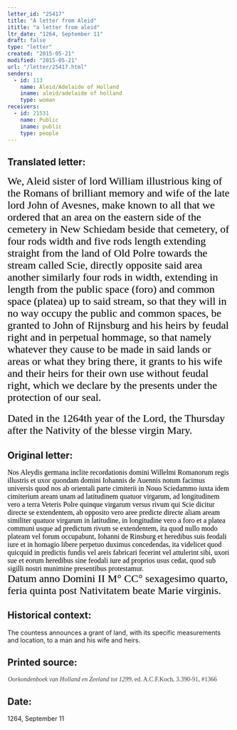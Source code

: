 ```yaml
---
letter_id: "25417"
title: "A letter from Aleid"
ititle: "a letter from aleid"
ltr_date: "1264, September 11"
draft: false
type: "letter"
created: "2015-05-21"
modified: "2015-05-21"
url: "/letter/25417.html"
senders:
  - id: 113
    name: Aleid/Adelaide of Holland
    iname: aleid/adelaide of holland
    type: woman
receivers:
  - id: 21531
    name: Public
    iname: public
    type: people
---
```

<h2> Translated letter:</h2><p style="margin: 0in 2pt 15pt 0in; text-indent: 0in;"><span style="color: rgb(0, 0, 0); font-family: Angsana New; font-size: x-large;">We, Aleid sister of lord William illustrious king of the Romans of brilliant memory and wife of the late lord John of Avesnes, make known to all that we ordered that an area on the eastern side of the cemetery in New Schiedam beside that cemetery, of four rods width and five rods length extending straight from the land of Old Polre towards the stream called Scie, directly opposite said area another similarly four rods in width, extending in length from the public space (foro) and common space (platea) up to said stream, so that they will in no way occupy the public and common spaces, be granted to John of Rijnsburg and his heirs by feudal right and in perpetual hommage, so that namely whatever they cause to be made in said lands or areas or what they bring there, it grants to his wife and their heirs for their own use without feudal right, which we declare by the presents under the protection of our seal.</span></p><p style="margin: 0in 2pt 15pt 0in; text-indent: 0in;"><span style="font-family: Angsana New;"><span style="color: rgb(0, 0, 0); font-size: x-large;">Dated in the 1264</span><span style="color: rgb(0, 0, 0); font-size: x-large;">th</span><span style="color: rgb(0, 0, 0); font-size: x-large;"> year of the Lord, the Thursday after the Nativity of the blesse virgin Mary.</span></span></p><p><span style="color: rgb(0, 0, 0); font-family: Times New Roman; font-size: medium;"> </span></p><h2 class="mt-4"> Original letter:</h2><p style="margin: 6pt 2pt 0pt 0in;"><span style="color: rgb(0, 0, 0); font-family: Times New Roman; font-size: medium;">Nos Aleydis germana inclite recordationis domini Willelmi Romanorum regis illustris et uxor quondam domini Iohannis de Auennis notum facimus universis quod nos ab orientali parte cimiterii in Nouo Sciedammo iuxta idem cimiterium aream unam ad latitudinem quatuor virgarum, ad longitudinem vero a terra Veteris Polre quinque virgarum versus rivum qui Scie dicitur directe se extendentem, ab opposito vero aree predicte directe aliam aream similiter quatuor virgarum in latitudine, in longitudine vero a foro et a platea communi usque ad predictum rivum se extendentem, ita quod nullo modo plateam vel forum occupabunt, Iohanni de Rinsburg et heredibus suis feodali iure et in homagio libere perpetuo duximus concedendas, ita videlicet quod quicquid in predictis fundis vel areis fabricari fecerint vel attulerint sibi, uxori sue et eorum heredibus sine feodali iure ad proprios usus cedat, quod sub sigilli nostri munimine presentibus protestamur.</span></p><p style="margin: 0in 2pt 15pt 0in; text-indent: 0in;"><span style="color: rgb(0, 0, 0); font-family: Angsana New; font-size: x-large;">Datum anno Domini II M° CC° sexagesimo quarto, feria quinta post Nativitatem beate Marie virginis.</span></p><p><span style="color: rgb(0, 0, 0); font-family: Times New Roman; font-size: medium;"> </span></p><h2 class="mt-4"> Historical context:</h2><p>The countess announces a grant of land, with its specific measurements and location, to a man and his wife and heirs.</p><h2 class="mt-4"> Printed source:</h2><p style="margin: 0in 2.9pt 6pt 0.7pt;"><em><span style='background: white; color: rgb(59, 59, 59); font-family: "Georgia",serif; font-size: 10.5pt; mso-bidi-font-family: "Times New Roman"; mso-bidi-theme-font: minor-bidi;'>Oorkondenboek van Holland en Zeeland tot 1299</span></em><span style='background: white; color: rgb(59, 59, 59); font-family: "Georgia",serif; font-size: 10.5pt;'>, ed. A.C.F.Koch, 3.390-91, #1366</span></p><p><span style="color: rgb(0, 0, 0); font-family: Times New Roman; font-size: medium;"> </span></p><h2 class="mt-4"> Date:</h2>1264, September 11